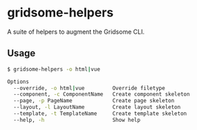 # gridsome-helpers

A suite of helpers to augment the Gridsome CLI.

## Usage
```sh
$ gridsome-helpers -o html|vue

Options
  --override, -o html|vue         Override filetype
  --component, -c ComponentName   Create component skeleton
  --page, -p PageName             Create page skeleton
  --layout, -l LayoutName         Create layout skeleton
  --template, -t TemplateName     Create template skeleton
  --help, -h                      Show help
```
